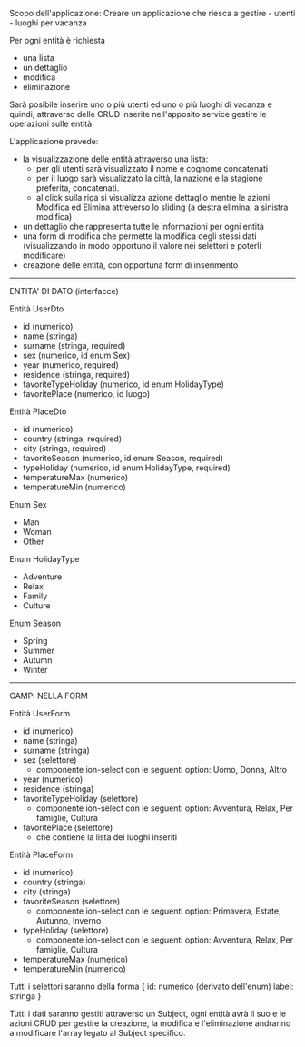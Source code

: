 Scopo dell'applicazione:
Creare un applicazione che riesca a gestire - utenti - luoghi per vacanza

Per ogni entità è richiesta

- una lista
- un dettaglio
- modifica
- eliminazione

Sarà posibile inserire uno o più utenti ed uno o più luoghi di vacanza e quindi, attraverso delle CRUD inserite nell'apposito service gestire le operazioni sulle entità.

L'applicazione prevede:

- la visualizzazione delle entità attraverso una lista:
  - per gli utenti sarà visualizzato il nome e cognome concatenati
  - per il luogo sarà visualizzato la città, la nazione e la stagione preferita, concatenati.
  - al click sulla riga si visualizza azione dettaglio mentre le azioni Modifica ed Elimina attreverso lo sliding (a destra elimina, a sinistra modifica)
- un dettaglio che rappresenta tutte le informazioni per ogni entità
- una form di modifica che permette la modifica degli stessi dati (visualizzando in modo opportuno il valore nei selettori e poterli modificare)
- creazione delle entità, con opportuna form di inserimento

---

ENTITA' DI DATO (interfacce)

Entità UserDto

- id (numerico)
- name (stringa)
- surname (stringa, required)
- sex (numerico, id enum Sex)
- year (numerico, required)
- residence (stringa, required)
- favoriteTypeHoliday (numerico, id enum HolidayType)
- favoritePlace (numerico, id luogo)

Entità PlaceDto

- id (numerico)
- country (stringa, required)
- city (stringa, required)
- favoriteSeason (numerico, id enum Season, required)
- typeHoliday (numerico, id enum HolidayType, required)
- temperatureMax (numerico)
- temperatureMin (numerico)

Enum Sex

- Man
- Woman
- Other

Enum HolidayType

- Adventure
- Relax
- Family
- Culture

Enum Season

- Spring
- Summer
- Autumn
- Winter

---

CAMPI NELLA FORM

Entità UserForm

- id (numerico)
- name (stringa)
- surname (stringa)
- sex (selettore)
  - componente ion-select con le seguenti option: Uomo, Donna, Altro
- year (numerico)
- residence (stringa)
- favoriteTypeHoliday (selettore)
  - componente ion-select con le seguenti option: Avventura, Relax, Per famiglie, Cultura
- favoritePlace (selettore)
  - che contiene la lista dei luoghi inseriti

Entità PlaceForm

- id (numerico)
- country (stringa)
- city (stringa)
- favoriteSeason (selettore)
  - componente ion-select con le seguenti option: Primavera, Estate, Autunno, Inverno
- typeHoliday (selettore)
  - componente ion-select con le seguenti option: Avventura, Relax, Per famiglie, Cultura
- temperatureMax (numerico)
- temperatureMin (numerico)

Tutti i selettori saranno della forma
{
id: numerico (derivato dell'enum)
label: stringa
}

Tutti i dati saranno gestiti attraverso un Subject, ogni entità avrà il suo e le azioni CRUD per gestire la creazione, la modifica e l'eliminazione andranno a modificare l'array legato al Subject specifico.
